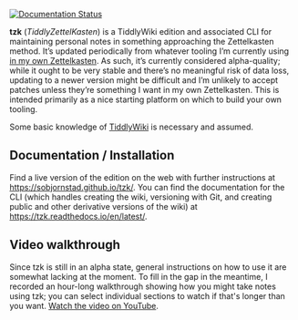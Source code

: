 [![Documentation Status](https://readthedocs.org/projects/tzk/badge/?version=latest)](https://tzk.readthedocs.io/en/latest/?badge=latest)

**tzk** (*TiddlyZettelKasten*)
    is a TiddlyWiki edition and associated CLI
    for maintaining personal notes
    in something approaching the Zettelkasten method.
It’s updated periodically from whatever tooling I’m currently using
    [in my own Zettelkasten](https://zettelkasten.sorenbjornstad.com).
As such, it’s currently considered alpha-quality;
    while it ought to be very stable and there’s no meaningful risk of data loss,
    updating to a newer version might be difficult
    and I’m unlikely to accept patches
    unless they’re something I want in my own Zettelkasten.
This is intended primarily as a nice starting platform
    on which to build your own tooling.

Some basic knowledge of [TiddlyWiki](https://tiddlywiki.com)
    is necessary and assumed.


Documentation / Installation
----------------------------

Find a live version of the edition on the web with further instructions
    at https://sobjornstad.github.io/tzk/.
You can find the documentation for the CLI
    (which handles creating the wiki,
     versioning with Git,
     and creating public and other derivative versions of the wiki)
    at https://tzk.readthedocs.io/en/latest/.


Video walkthrough
-----------------

Since tzk is still in an alpha state,
    general instructions on how to use it are somewhat lacking at the moment.
To fill in the gap in the meantime,
    I recorded an hour-long walkthrough showing how you might take notes using tzk;
    you can select individual sections to watch if that's longer than you want.
[Watch the video on YouTube](https://www.youtube.com/watch?v=9X_T-DVie8o).
